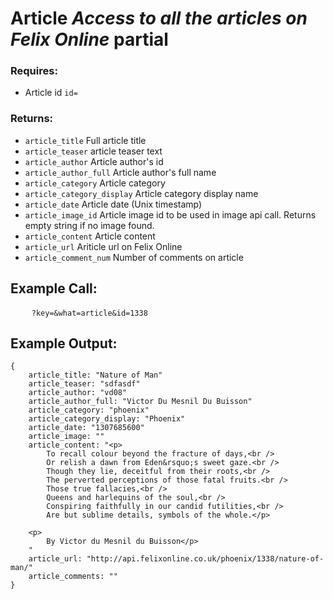 # Article *Access to all the articles on Felix Online* **partial**

### Requires:
* Article id `id=`

### Returns:

* `article_title`
Full article title
* `article_teaser`
article teaser text
* `article_author`
Article author's id
* `article_author_full`
Article author's full name
* `article_category`
Article category
* `article_category_display`
Article category display name
* `article_date`
Article date (Unix timestamp)
* `article_image_id`
Article image id to be used in image api call. Returns empty string if no image found.
* `article_content`
Article content
* `article_url`
Ariticle url on Felix Online
* `article_comment_num`
Number of comments on article

## Example Call: 
<pre>
    <code><?php echo API_URL; ?>?key=<?php echo get_api_key(); ?>&what=article&id=1338</code>
</pre>
## Example Output:
    {
        article_title: "Nature of Man"
        article_teaser: "sdfasdf"
        article_author: "vd08"
        article_author_full: "Victor Du Mesnil Du Buisson"
        article_category: "phoenix"
        article_category_display: "Phoenix"
        article_date: "1307685600"
        article_image: ""
        article_content: "<p>
            To recall colour beyond the fracture of days,<br />
            Or relish a dawn from Eden&rsquo;s sweet gaze.<br />
            Though they lie, deceitful from their roots,<br />
            The perverted perceptions of those fatal fruits.<br />
            Those true fallacies,<br />
            Queens and harlequins of the soul,<br />
            Conspiring faithfully in our candid futilities,<br />
            Are but sublime details, symbols of the whole.</p>

        <p>
            By Victor du Mesnil du Buisson</p>
        "
        article_url: "http://api.felixonline.co.uk/phoenix/1338/nature-of-man/"
        article_comments: ""
    }
